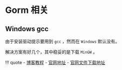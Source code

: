 # Gorm 相关


## Windows gcc

由于安装驱动提示要用到 `gcc` ，然而在 `Windows` 默认没有。

解决方案有好几个，其中稳妥的是下载 `MinGW` 。

!!! quote
    - [博客教程](https://blog.csdn.net/weixin_52690231/article/details/124540159)
    - [官网地址](https://sourceforge.net/projects/mingw-w64)
    - [官网文件下载地址](https://sourceforge.net/projects/mingw-w64/files/mingw-w64/)